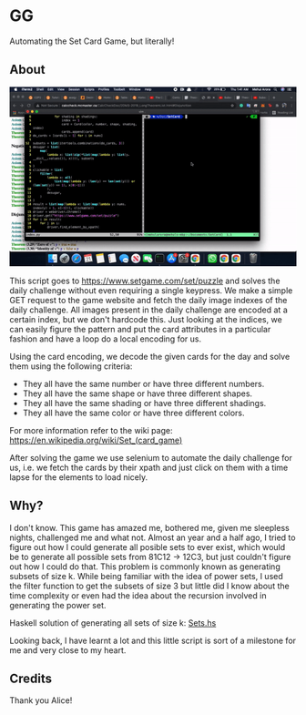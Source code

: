 # GG

Automating the Set Card Game, but literally!

## About

![](sets.gif)

This script goes to <https://www.setgame.com/set/puzzle> and solves the daily challenge without even requiring a single keypress. We make a simple GET request to the game website and fetch the daily image indexes of the daily challenge. All images present in the daily challenge are encoded at a certain index, but we don't hardcode this. Just looking at the indices, we can easily figure the pattern and put the card attributes in a particular fashion and have a loop do a local encoding for us.

Using the card encoding, we decode the given cards for the day and solve them using the following criteria:

- They all have the same number or have three different numbers.
- They all have the same shape or have three different shapes.
- They all have the same shading or have three different shadings.
- They all have the same color or have three different colors.

For more information refer to the wiki page: <https://en.wikipedia.org/wiki/Set_(card_game)>

After solving the game we use selenium to automate the daily challenge for us, i.e. we fetch the cards by their xpath and just click on them with a time lapse for the elements to load nicely.

## Why?

I don't know. This game has amazed me, bothered me, given me sleepless nights, challenged me and what not. Almost an year and a half ago, I tried to figure out how I could generate all posible sets to ever exist, which would be to generate all possible sets from 81C12 -> 12C3, but just couldn't figure out how I could do that. This problem is commonly known as generating subsets of size k. While being familiar with the idea of power sets, I used the filter function to get the subsets of size 3 but little did I know about the time complexity or even had the idea about the recursion involved in generating the power set.

Haskell solution of generating all sets of size k: [Sets.hs](Sets.hs)

Looking back, I have learnt a lot and this little script is sort of a milestone for me and very close to my heart.

## Credits

Thank you Alice!
